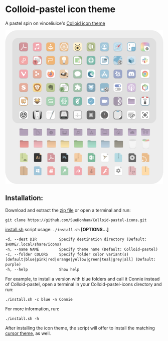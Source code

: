 # Colloid-pastel icon theme
A pastel spin on vinceliuice's [Colloid icon theme](https://github.com/vinceliuice/Colloid-icon-theme)

![1](preview.png)


## Installation:
Download and extract the [zip file](https://github.com/SueDonham/Colloid-pastel-icons/archive/refs/heads/main.zip) or open a terminal and run: 
```
git clone https://github.com/SueDonham/Colloid-pastel-icons.git
``` 


[install.sh](./install.sh) script usage:  `./install.sh`  **[OPTIONS...]**

```
-d, --dest DIR          Specify destination directory (Default: $HOME/.local/share/icons)
-n, --name NAME         Specify theme name (Default: Colloid-pastel)
-c, --folder COLORS     Specify folder color variant(s) [default|blue|pink|red|orange|yellow|green|teal|grey|all] (Default: purple)
-h, --help              Show help
```
For example, to install a version with blue folders and call it Connie instead of Colloid-pastel, open a terminal in your Colloid-pastel-icons directory and run:
```
./install.sh -c blue -n Connie
```

For more information, run:
```
./install.sh -h
```

After installing the icon theme, the script will offer to install the matching [cursor theme](cursors/README.md), as well.
